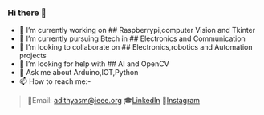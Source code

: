 ### Hi there 👋





 - 🔭 I’m currently working on ## Raspberrypi,computer Vision and Tkinter
 - 🌱 I’m currently pursuing Btech in ## Electronics and Communication 
 - 👯 I’m looking to collaborate on ## Electronics,robotics and Automation projects
 - 🤔 I’m looking for help with ## AI and OpenCV
 - 💬 Ask me about Arduino,IOT,Python
 - 📫 How to reach me:-
  > 📄Email: adithyasm@ieee.org
  >🎓[LinkedIn](https://www.linkedin.com/in/adithya-s-m-a69ba61a0)
  >📸[Instagram](https://www.instagram.com/adithya.s.m_?r=nametag)
                     

